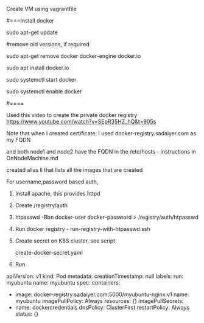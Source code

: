 Create VM using vagrantfile

#===Install docker

sudo apt-get update

#remove old versions, if required

sudo apt-get remove docker docker-engine docker.io

sudo apt install docker.io

sudo systemctl start docker

sudo systemctl enable docker

#====

Used this video to create the private docker registry
https://www.youtube.com/watch?v=SEpR35HZ_hQ&t=905s

Note that when I created certificate, I used docker-registry.sadaiyer.com as my FQDN

and both node1 and node2 have the FQDN in the /etc/hosts - instructions in OnNodeMachine.md

created alias li that lists all the images that are created

For username,password based auth, 
1. Install apache, this provides httpd

2. Create /registry/auth

3. htpasswd -Bbn docker-user docker-password > /registry/auth/htpasswd

4. Run docker registry - run-registry-with-htpasswd.ssh 
   
5. Create secret on K8S cluster, see script

   create-docker-secret.yaml
   
6. Run

apiVersion: v1
kind: Pod
metadata:
  creationTimestamp: null
  labels:
    run: myubuntu
  name: myubuntu
spec:
  containers:
  - image: docker-registry.sadaiyer.com:5000/myubuntu-nginx:v1
    name: myubuntu
    imagePullPolicy: Always
    resources: {}
  imagePullSecrets:
  - name: dockercredentials
  dnsPolicy: ClusterFirst
  restartPolicy: Always
status: {}


